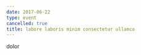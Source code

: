 ```yaml
---
date: 2017-06-22
type: event
cancelled: true
title: labore laboris minim consectetur ullamco
---
```

dolor